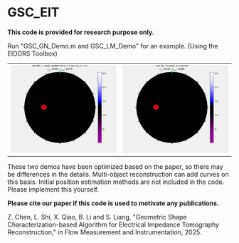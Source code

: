 # GSC_EIT
**This code is provided for research purpose only.**

Run "GSC_GN_Demo.m and GSC_LM_Demo" for an example. (Using the EIDORS Toolbox)

<table>
  <tr>
    <td><img src="EIT_GSC_LM.gif" alt="LM" width="300"></td>
    <td><img src="EIT_GSC_GN.gif" alt="GN" width="300"></tGNd>
  </tr>
</table>

These two demos have been optimized based on the paper, so there may be differences in the details. Multi-object reconstruction can add curves on this basis. Initial position estimation methods are not included in the code. Please implement this yourself. 

**Please cite our paper if this code is used to motivate any publications.**

Z. Chen, L. Shi, X. Qiao, B. Li and S. Liang, "Geometric Shape Characterization-based Algorithm for Electrical Impedance Tomography Reconstruction," in Flow Measurement and Instrumentation, 2025.
